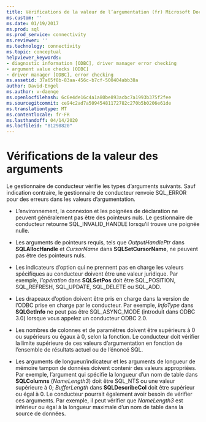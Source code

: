 ```yaml
---
title: Vérifications de la valeur de l’argumentation (fr) Microsoft Docs
ms.custom: ''
ms.date: 01/19/2017
ms.prod: sql
ms.prod_service: connectivity
ms.reviewer: ''
ms.technology: connectivity
ms.topic: conceptual
helpviewer_keywords:
- diagnostic information [ODBC], driver manager error checking
- argument value checks [ODBC]
- driver manager [ODBC], error checking
ms.assetid: 37a65f8b-83aa-456c-b7cf-500404abb38a
author: David-Engel
ms.author: v-daenge
ms.openlocfilehash: 6c6e4de16c4a1a80be893acbc7a1993b375f2fee
ms.sourcegitcommit: ce94c2ad7a50945481172782c270b5b0206e61de
ms.translationtype: MT
ms.contentlocale: fr-FR
ms.lasthandoff: 04/14/2020
ms.locfileid: "81298820"
---
```

# <a name="argument-value-checks"></a>Vérifications de la valeur des arguments
Le gestionnaire de conducteur vérifie les types d’arguments suivants. Sauf indication contraire, le gestionnaire de conducteur renvoie SQL_ERROR pour des erreurs dans les valeurs d’argumentation.  
  
-   L’environnement, la connexion et les poignées de déclaration ne peuvent généralement pas être des pointeurs nuls. Le gestionnaire de conducteur retourne SQL_INVALID_HANDLE lorsqu’il trouve une poignée nulle.  
  
-   Les arguments de pointeurs requis, tels que *OutputHandlePtr* dans **SQLAllocHandle** et *CursorName* dans **SQLSetCursorName**, ne peuvent pas être des pointeurs nuls.  
  
-   Les indicateurs d’option qui ne prennent pas en charge les valeurs spécifiques au conducteur doivent être une valeur juridique. Par exemple, *l’opération* dans **SQLSetPos** doit être SQL_POSITION, SQL_REFRESH, SQL_UPDATE, SQL_DELETE ou SQL_ADD.  
  
-   Les drapeaux d’option doivent être pris en charge dans la version de l’ODBC prise en charge par le conducteur. Par exemple, *InfoType* dans **SQLGetInfo** ne peut pas être SQL_ASYNC_MODE (introduit dans ODBC 3.0) lorsque vous appelez un conducteur ODBC 2.0.  
  
-   Les nombres de colonnes et de paramètres doivent être supérieurs à 0 ou supérieurs ou égaux à 0, selon la fonction. Le conducteur doit vérifier la limite supérieure de ces valeurs d’argumentation en fonction de l’ensemble de résultats actuel ou de l’énoncé SQL.  
  
-   Les arguments de longueur/indicateur et les arguments de longueur de mémoire tampon de données doivent contenir des valeurs appropriées. Par exemple, l’argument qui spécifie la longueur d’un nom de table dans **SQLColumns** (*NameLength3*) doit être SQL_NTS ou une valeur supérieure à 0; *BufferLength* dans **SQLDescribeCol** doit être supérieur ou égal à 0. Le conducteur pourrait également avoir besoin de vérifier ces arguments. Par exemple, il peut vérifier que *NameLength3* est inférieur ou égal à la longueur maximale d’un nom de table dans la source de données.
